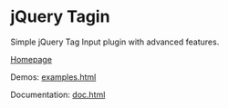 # jQuery Tagin

Simple jQuery Tag Input plugin with advanced features.

[Homepage](http://dundalek.com/jquery-tagin/)

Demos: [examples.html](http://dundalek.com/jquery-tagin/examples.html)

Documentation: [doc.html](http://dundalek.com/jquery-tagin/doc.html)